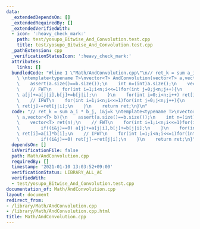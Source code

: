 ```yaml
---
data:
  _extendedDependsOn: []
  _extendedRequiredBy: []
  _extendedVerifiedWith:
  - icon: ':heavy_check_mark:'
    path: test/yosupo_Bitwise_And_Convolution.test.cpp
    title: test/yosupo_Bitwise_And_Convolution.test.cpp
  _pathExtension: cpp
  _verificationStatusIcon: ':heavy_check_mark:'
  attributes:
    links: []
  bundledCode: "#line 1 \"Math/AndConvolution.cpp\"\n// ret_k = sum a_i * b_j, i&j=k\
    \ \ntemplate<typename T>\nvector<T> AndConvolution(vector<T> a,vector<T> b){\n\
    \    assert(a.size()==b.size());\n    int n=(int)a.size();\n    vector<T> ret(n);\n\
    \    // FWT\n    for(int i=1;i<n;i<<=1)for(int j=0;j<n;j++){\n        if((i&j)==0)\
    \ a[j]+=a[j|i],b[j]+=b[j|i];\n    }\n    for(int i=0;i<n;i++) ret[i]=a[i]*b[i];\n\
    \    // IFWT\n    for(int i=1;i<n;i<<=1)for(int j=0;j<n;j++){\n        if((i&j)==0)\
    \ ret[j]-=ret[j|i];\n    }\n    return ret;\n}\n"
  code: "// ret_k = sum a_i * b_j, i&j=k \ntemplate<typename T>\nvector<T> AndConvolution(vector<T>\
    \ a,vector<T> b){\n    assert(a.size()==b.size());\n    int n=(int)a.size();\n\
    \    vector<T> ret(n);\n    // FWT\n    for(int i=1;i<n;i<<=1)for(int j=0;j<n;j++){\n\
    \        if((i&j)==0) a[j]+=a[j|i],b[j]+=b[j|i];\n    }\n    for(int i=0;i<n;i++)\
    \ ret[i]=a[i]*b[i];\n    // IFWT\n    for(int i=1;i<n;i<<=1)for(int j=0;j<n;j++){\n\
    \        if((i&j)==0) ret[j]-=ret[j|i];\n    }\n    return ret;\n}"
  dependsOn: []
  isVerificationFile: false
  path: Math/AndConvolution.cpp
  requiredBy: []
  timestamp: '2021-01-10 13:03:52+09:00'
  verificationStatus: LIBRARY_ALL_AC
  verifiedWith:
  - test/yosupo_Bitwise_And_Convolution.test.cpp
documentation_of: Math/AndConvolution.cpp
layout: document
redirect_from:
- /library/Math/AndConvolution.cpp
- /library/Math/AndConvolution.cpp.html
title: Math/AndConvolution.cpp
---
```

